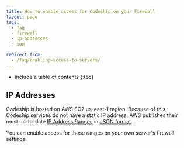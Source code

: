 ```yaml
---
title: How to enable access for Codeship on your Firewall
layout: page
tags:
  - faq
  - firewall
  - ip addresses
  - iam

redirect_from:
  - /faq/enabling-access-to-servers/
---
```


* include a table of contents
{:toc}

## IP Addresses

Codeship is hosted on AWS EC2 us-east-1 region. Because of this, Codeship services do not have a static IP address. AWS publishes their most up-to-date [IP Address Ranges](http://docs.aws.amazon.com/general/latest/gr/aws-ip-ranges.html) in [JSON format](https://ip-ranges.amazonaws.com/ip-ranges.json).

You can enable access for those ranges on your own server's firewall settings.
